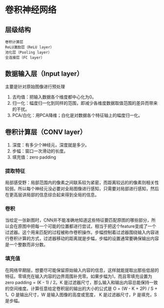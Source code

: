 # 卷积神经网络

## 层级结构

    卷积计算层
    ReLU激励层（ReLU layer）
    池化层（Pooling layer）
    全连接层（FC layer）

## 数据输入层（Input layer）

主要是针对原始图像进行预处理

1. 去均值：把输入数据各个维度都中心化为0。
2. 归一化：幅度归一化到同样的范围，即减少各维度数据取值范围的差异而带来的干扰。
3. PCA/白化：用PCA降维；白化是对数据各个特征轴上的幅度归一化。

## 卷积计算层（CONV layer）

1. 深度：有多少个神经元，深度就是多少。
2. 步幅：窗口一次滑动的长度。
3. 填充值：zero padding

### 提取特征

局部感受野：局部范围内的像素之间联系较为紧密，而距离较远的的像素则相关性较弱。所以每个神经元没必要对全局图像进行感知，只需要对局部进行感知，然后在更高层讲局部的信息综合起来得到全局的信息。

### 卷积

当给定一张新图时，CNN并不能准确地知道这些特征要匹配原图的哪些部分，所以会在原图中把每一个可能的位置都进行尝试，相当于把这个feature变成了一个过滤器。这个用来匹配的过程被称作卷积操作。步幅控制着过滤器围绕输入内容进行卷积计算的方式，过滤器移动的距离就是步幅，步幅的设置通常要确保输出内容是一个整数而非分数。

### 填充值

在网络早期层，想要尽可能保留原始输入内容的信息，这样就能提取出那些低层的特征。零填充在输入内容的边界周围补充零。如果步幅为1，而且零填充设置为 zero padding = (K - 1) / 2。K 是过滤器尺寸，那么输入和输出内容总能保持一致的空间维度。计算任意给定卷积层的输出的大小的公式是 O = (W - K + 2P) / S + 1。O 是输出尺寸，W 是输入图像的高度或宽度， K 是过滤器尺寸，P 是填充，S 是步幅。
